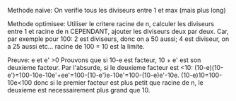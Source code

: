 Methode naive:
On verifie tous les diviseurs entre 1 et max (mais plus long)

Methode optimisee:
Utiliser le critere racine de n, calculer les diviseurs entre 1 et racine de n
CEPENDANT, ajouter les diviseurs deux par deux.
Car, par exemple pour 100: 2 est diviseurs, donc on a 50 aussi; 4 est diviseur, on a 25 aussi etc... racine de 100 = 10 est la limite. 

Preuve:
e et e' >0
Prouvons que si 10-e est facteur, 10 + e' est son deuxieme facteur. Par l'absurde, si le deuxieme facteur est <10: (10-e)(10-e')=100-10e-10e'+ee'=100-(10-e')e-10e'=100-(10-e)e'-10e. 
(10-e)10=100-10e<100 donc si le premier facteur est plus petit que racine de n, le deuxieme est necessairement plus grand que 10.